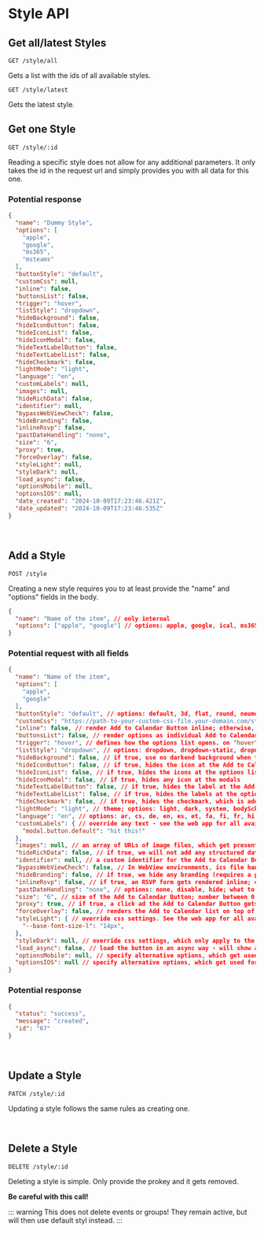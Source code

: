 
# Style API

## Get all/latest Styles

```
GET /style/all
```

Gets a list with the ids of all available styles.

```
GET /style/latest
```

Gets the latest style.

## Get one Style

```
GET /style/:id
```

Reading a specific style does not allow for any additional parameters. It only takes the id in the request url and simply provides you with all data for this one.

### Potential response

```json
{
  "name": "Dummy Style",
  "options": [
    "apple",
    "google",
    "ms365",
    "msteams"
  ],
  "buttonStyle": "default",
  "customCss": null,
  "inline": false,
  "buttonsList": false,
  "trigger": "hover",
  "listStyle": "dropdown",
  "hideBackground": false,
  "hideIconButton": false,
  "hideIconList": false,
  "hideIconModal": false,
  "hideTextLabelButton": false,
  "hideTextLabelList": false,
  "hideCheckmark": false,
  "lightMode": "light",
  "language": "en",
  "customLabels": null,
  "images": null,
  "hideRichData": false,
  "identifier": null,
  "bypassWebViewCheck": false,
  "hideBranding": false,
  "inlineRsvp": false,
  "pastDateHandling": "none",
  "size": "6",
  "proxy": true,
  "forceOverlay": false,
  "styleLight": null,
  "styleDark": null,
  "load_async": false,
  "optionsMobile": null,
  "optionsIOS": null,
  "date_created": "2024-10-09T17:23:46.421Z",
  "date_updated": "2024-10-09T17:23:46.535Z"
}
```

<br />

## Add a Style

```
POST /style
```

Creating a new style requires you to at least provide the "name" and "options" fields in the body.

```json
{
  "name": "Name of the item", // only internal
  "options": ["apple", "google"] // options: apple, google, ical, ms365, msteams, outlookcom, yahoo
}
```

### Potential request with all fields

```json
{
  "name": "Name of the item",
  "options": [
    "apple",
    "google"
  ],
  "buttonStyle": "default", // options: default, 3d, flat, round, neumorphism, text, date, custom (requires customCSS to be set)
  "customCss": "https://path-to-your-custom-css-file.your-domain.com/style.css", // load your own custom css file (use in combination with buttonStyle "custom")
  "inline": false, // render Add to Calendar Button inline; otherwise, block style
  "buttonsList": false, // render options as individual Add to Calendar Buttons
  "trigger": "hover", // defines how the options list opens. on "hover", or "click" (some combinations of other parameters force one or the other!)
  "listStyle": "dropdown", // options: dropdown, dropdown-static, dropup-static, overlay, modal
  "hideBackground": false, // if true, use no darkend background when the options list opens
  "hideIconButton": false, // if true, hides the icon at the Add to Calendar Button
  "hideIconList": false, // if true, hides the icons at the options list
  "hideIconModal": false, // if true, hides any icon at the modals
  "hideTextLabelButton": false, // if true, hides the label at the Add to Calendar Button
  "hideTextLabelList": false, // if true, hides the labels at the options list
  "hideCheckmark": false, // if true, hides the checkmark, which is added to the Add to Calendar Button when an event got saved
  "lightMode": "light", // theme; options: light, dark, system, bodyScheme
  "language": "en", // options: ar, cs, de, en, es, et, fa, fi, fr, hi, id, it, ja, ko, nl, no, ro, pl, pt, sv, tr, vi, zh
  "customLabels": { // override any text - see the web app for all available labels
    "modal.button.default": "hit this!"
  },
  "images": null, // an array of URLs of image files, which get presented towards search engines and Co as meta data
  "hideRichData": false, // if true, we will not add any structured data about the event
  "identifier": null, // a custom identifier for the Add to Calendar Button, which gets used for tracking purposes
  "bypassWebViewCheck": false, // In WebView environments, ics file handling usually gets blocked and we show a small guide. If set true, we would still force the download. Use if you are putting the button into your own app that you can control.
  "hideBranding": false, // if true, we hide any branding (requires a plan higher than "hobby")
  "inlineRsvp": false, // if true, an RSVP form gets rendered inline; otherwise, we render a button, which opens it inside a modal
  "pastDateHandling": "none", // options: none, disable, hide; what to do with the Add to Calendar Button, if an event is in the past
  "size": "6", // size of the Add to Calendar Button; number between 0 and 10
  "proxy": true, // if true, a click ad the Add to Calendar Button gets routet through our proxy. Required for our tracking to track the clicks. Pre-checks the targeted calendar and shows alternatives and guidance if not available
  "forceOverlay": false, // renders the Add to Calendar list on top of all other element in a forced way. Compute intensive! Only use, if you experience problems with the default setup
  "styleLight": { // override css settings. See the web app for all available options, which are based on the used ButtonStyle
    "--base-font-size-l": "14px",
  },
  "styleDark": null, // override css settings, which only apply to the dark mode version
  "load_async": false, // load the button in an async way - will show a placeholder first
  "optionsMobile": null, // specify alternative options, which get used for mobile devices
  "optionsIOS": null // specify alternative options, which get used for iOS devices; if set, "optionsMobile" will only target Android
}
```

### Potential response

```json
{
  "status": "success",
  "message": "created",
  "id": "67"
}
```

<br />

## Update a Style

```
PATCH /style/:id
```

Updating a style follows the same rules as creating one.

<br />

## Delete a Style

```
DELETE /style/:id
```

Deleting a style is simple. Only provide the prokey and it gets removed.

**Be careful with this call!**

::: warning This does not delete events or groups!
They remain active, but will then use default styl instead.
:::
